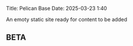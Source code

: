 Title: Pelican Base
Date: 2025-03-23 1:40

An emoty static site ready for content to be added

## BETA
